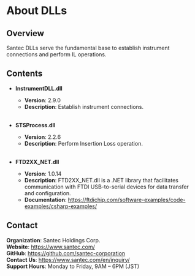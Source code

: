 # About DLLs

## Overview
Santec DLLs serve the fundamental base to establish instrument connections and perform IL operations.

## Contents
- **InstrumentDLL.dll**
  - **Version**: 2.9.0
  - **Description**: Establish instrument connections. <br><br>
  
- **STSProcess.dll**
  - **Version**: 2.2.6
  - **Description**: Perform Insertion Loss operation. <br><br>

- **FTD2XX_NET.dll**
  - **Version**: 1.0.14
  - **Description**: FTD2XX_NET.dll is a .NET library that facilitates communication with FTDI USB-to-serial devices for data transfer and configuration.
  - **Documentation**: https://ftdichip.com/software-examples/code-examples/csharp-examples/
  
## Contact
**Organization**: Santec Holdings Corp. <br>
**Website**: https://www.santec.com/ <br>
**GitHub**: https://github.com/santec-corporation <br>
**Contact Us**: https://www.santec.com/en/inquiry/ <br>
**Support Hours**: Monday to Friday, 9AM – 6PM (JST) 

